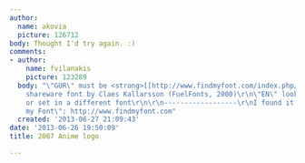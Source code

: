 ```yaml
---
author:
  name: akovia
  picture: 126712
body: Thought I'd try again. :)
comments:
- author:
    name: fvilanakis
    picture: 123289
  body: "\"GUR\" must be <strong>[[http://www.findmyfont.com/index.php/fonts/font-preview?fset=Dafont-2&ffam=Makimango%20-%20Regular&fid=f6355d4b75f5722f6da1d246caf9320a&fsize=60&text=GURREN&fit=1|Makimango]]</strong>
    shareware font by Claes Kallarsson (FuelFonts, 2000)\r\n\"EN\" look either customized
    or set in a different font\r\n\r\n------------------\r\nI found it using \"Find
    my Font\": http://www.findmyfont.com"
  created: '2013-06-27 21:09:43'
date: '2013-06-26 19:50:09'
title: 2007 Anime logo

---
```

